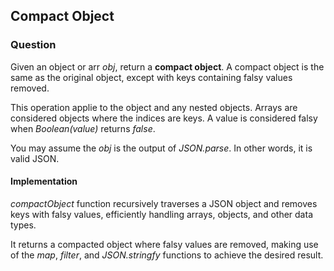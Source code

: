 ## Compact Object

### Question

Given an object or arr *obj*, return a **compact object**. A compact object is the same as the original object, except with keys containing falsy values removed.

This operation applie to the object and any nested objects. Arrays are considered objects where the indices are keys. A value is considered falsy when *Boolean(value)* returns *false*.

You may assume the *obj* is the output of *JSON.parse*. In other words, it is valid JSON.

#### Implementation

*compactObject* function recursively traverses a JSON object and removes keys with falsy values, efficiently handling arrays, objects, and other data types.

It returns a compacted object where falsy values are removed, making use of the *map*, *filter*, and *JSON.stringfy* functions to achieve the desired result.